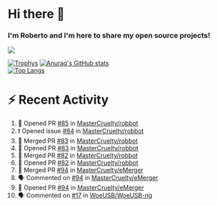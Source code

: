 # Hi there 👋
### I'm Roberto and I'm here to share my open source projects!

<img src="https://komarev.com/ghpvc/?username=mastercruelty&label=Profile views&color=0e75b6"><br>

[![Trophys](https://github-profile-trophy.vercel.app/?username=mastercruelty)](https://github.com/ryo-ma/github-profile-trophy)
[![Anurag's GitHub stats](https://github-readme-stats.vercel.app/api?username=mastercruelty&show_icons=true&theme=tokyonight)](https://github.com/anuraghazra/github-readme-stats)<br>
[![Top Langs](https://github-readme-stats.vercel.app/api/top-langs/?username=mastercruelty&langs_count=8&hide=jupyter%20notebook&exclude_repo=Alarm-project&langs_count=6&layout=compact&theme=tokyonight)](https://github.com/anuraghazra/github-readme-stats)

# :zap: Recent Activity
<!--START_SECTION:activity-->
1. 💪 Opened PR [#85](https://github.com/MasterCruelty/robbot/pull/85) in [MasterCruelty/robbot](https://github.com/MasterCruelty/robbot)
2. ❗️ Opened issue [#84](https://github.com/MasterCruelty/robbot/issues/84) in [MasterCruelty/robbot](https://github.com/MasterCruelty/robbot)
3. 🎉 Merged PR [#83](https://github.com/MasterCruelty/robbot/pull/83) in [MasterCruelty/robbot](https://github.com/MasterCruelty/robbot)
4. 💪 Opened PR [#83](https://github.com/MasterCruelty/robbot/pull/83) in [MasterCruelty/robbot](https://github.com/MasterCruelty/robbot)
5. 🎉 Merged PR [#82](https://github.com/MasterCruelty/robbot/pull/82) in [MasterCruelty/robbot](https://github.com/MasterCruelty/robbot)
6. 💪 Opened PR [#82](https://github.com/MasterCruelty/robbot/pull/82) in [MasterCruelty/robbot](https://github.com/MasterCruelty/robbot)
7. 🎉 Merged PR [#94](https://github.com/MasterCruelty/eMerger/pull/94) in [MasterCruelty/eMerger](https://github.com/MasterCruelty/eMerger)
8. 🗣 Commented on [#94](https://github.com/MasterCruelty/eMerger/issues/94) in [MasterCruelty/eMerger](https://github.com/MasterCruelty/eMerger)
9. 💪 Opened PR [#94](https://github.com/MasterCruelty/eMerger/pull/94) in [MasterCruelty/eMerger](https://github.com/MasterCruelty/eMerger)
10. 🗣 Commented on [#17](https://github.com/WoeUSB/WoeUSB-ng/issues/17) in [WoeUSB/WoeUSB-ng](https://github.com/WoeUSB/WoeUSB-ng)
<!--END_SECTION:activity-->

